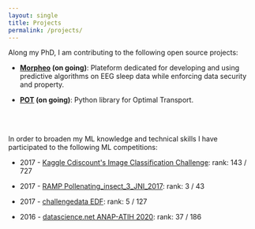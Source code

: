 ```yaml
---
layout: single
title: Projects
permalink: /projects/
---
```


Along my PhD, I am contributing to the following open source projects:

- **[Morpheo](https://morpheoorg.github.io/morpheo/) (on going)**:
Plateform dedicated for developing and using predictive algorithms on EEG sleep data while enforcing data security and property.

- **[POT](https://github.com/rflamary/POT) (on going)**: Python library for Optimal Transport.

<br><br>

In order to broaden my ML knowledge and technical skills I have participated to the following ML competitions:

- 2017 - [Kaggle Cdiscount's Image Classification Challenge](https://www.kaggle.com/c/cdiscount-image-classification-challenge/leaderboard): rank: 143 / 727

- 2017 - [RAMP Pollenating_insect_3_JNI_2017](https://ramp.studio/problems/pollenating_insects_3): rank: 3 / 43

- 2017 - [challengedata EDF](https://challengedata.ens.fr/en/challenge/17/predict_which_clients_reduced_their_consumption.html): rank: 5 / 127

- 2016 - [datascience.net ANAP-ATIH 2020](https://www.datascience.net/fr/challenge/28/details#tab_ranking): rank: 37 / 186